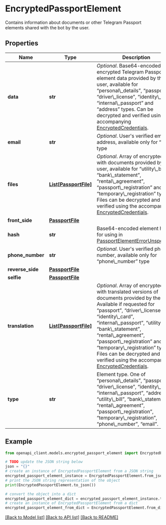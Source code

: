# EncryptedPassportElement

Contains information about documents or other Telegram Passport elements shared with the bot by the user.

## Properties

Name | Type | Description | Notes
------------ | ------------- | ------------- | -------------
**data** | **str** | *Optional*. Base64-encoded encrypted Telegram Passport element data provided by the user, available for “personal\\_details”, “passport”, “driver\\_license”, “identity\\_card”, “internal\\_passport” and “address” types. Can be decrypted and verified using the accompanying [EncryptedCredentials](https://core.telegram.org/bots/api/#encryptedcredentials). | [optional] 
**email** | **str** | *Optional*. User&#39;s verified email address, available only for “email” type | [optional] 
**files** | [**List[PassportFile]**](PassportFile.md) | *Optional*. Array of encrypted files with documents provided by the user, available for “utility\\_bill”, “bank\\_statement”, “rental\\_agreement”, “passport\\_registration” and “temporary\\_registration” types. Files can be decrypted and verified using the accompanying [EncryptedCredentials](https://core.telegram.org/bots/api/#encryptedcredentials). | [optional] 
**front_side** | [**PassportFile**](PassportFile.md) |  | [optional] 
**hash** | **str** | Base64-encoded element hash for using in [PassportElementErrorUnspecified](https://core.telegram.org/bots/api/#passportelementerrorunspecified) | 
**phone_number** | **str** | *Optional*. User&#39;s verified phone number, available only for “phone\\_number” type | [optional] 
**reverse_side** | [**PassportFile**](PassportFile.md) |  | [optional] 
**selfie** | [**PassportFile**](PassportFile.md) |  | [optional] 
**translation** | [**List[PassportFile]**](PassportFile.md) | *Optional*. Array of encrypted files with translated versions of documents provided by the user. Available if requested for “passport”, “driver\\_license”, “identity\\_card”, “internal\\_passport”, “utility\\_bill”, “bank\\_statement”, “rental\\_agreement”, “passport\\_registration” and “temporary\\_registration” types. Files can be decrypted and verified using the accompanying [EncryptedCredentials](https://core.telegram.org/bots/api/#encryptedcredentials). | [optional] 
**type** | **str** | Element type. One of “personal\\_details”, “passport”, “driver\\_license”, “identity\\_card”, “internal\\_passport”, “address”, “utility\\_bill”, “bank\\_statement”, “rental\\_agreement”, “passport\\_registration”, “temporary\\_registration”, “phone\\_number”, “email”. | 

## Example

```python
from openapi_client.models.encrypted_passport_element import EncryptedPassportElement

# TODO update the JSON string below
json = "{}"
# create an instance of EncryptedPassportElement from a JSON string
encrypted_passport_element_instance = EncryptedPassportElement.from_json(json)
# print the JSON string representation of the object
print(EncryptedPassportElement.to_json())

# convert the object into a dict
encrypted_passport_element_dict = encrypted_passport_element_instance.to_dict()
# create an instance of EncryptedPassportElement from a dict
encrypted_passport_element_from_dict = EncryptedPassportElement.from_dict(encrypted_passport_element_dict)
```
[[Back to Model list]](../README.md#documentation-for-models) [[Back to API list]](../README.md#documentation-for-api-endpoints) [[Back to README]](../README.md)


